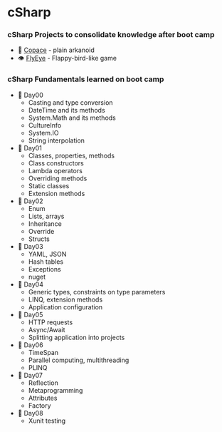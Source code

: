 # cSharp

### cSharp Projects to consolidate knowledge after boot camp
- :space_invader: [Copace](https://github.com/sinyana383/Copace/tree/main) - plain arkanoid
- :eye: [FlyEye](https://github.com/sinyana383/FlyEye) - Flappy-bird-like game

### cSharp Fundamentals learned on boot camp

- :file_folder: Day00
  - Casting and type conversion
  - DateTime and its methods
  - System.Math and its methods
  - CultureInfo
  - System.IO
  - String interpolation
- :file_folder: Day01
  - Classes, properties, methods
  - Class constructors
  - Lambda operators
  - Overriding methods
  - Static classes
  - Extension methods
- :file_folder: Day02
  - Enum
  - Lists, arrays
  - Inheritance
  - Override
  - Structs
- :file_folder: Day03
  - YAML, JSON
  - Hash tables
  - Exceptions
  - nuget
- :file_folder: Day04
  - Generic types, constraints on type parameters
  - LINQ, extension methods
  - Application configuration
- :file_folder: Day05
  - HTTP requests
  - Async/Await
  - Splitting application into projects
- :file_folder: Day06
  - TimeSpan
  - Parallel computing, multithreading
  - PLINQ
- :file_folder: Day07
  - Reflection
  - Metaprogramming
  - Attributes
  - Factory
- :file_folder: Day08
  - Xunit testing
